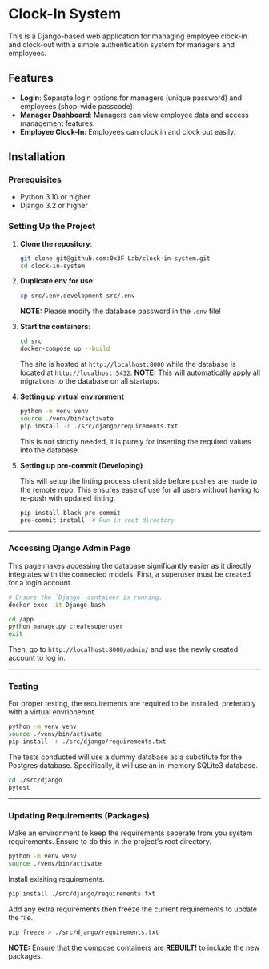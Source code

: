 # Clock-In System

This is a Django-based web application for managing employee clock-in and clock-out with a simple authentication system for managers and employees.

## Features

- **Login**: Separate login options for managers (unique password) and employees (shop-wide passcode).
- **Manager Dashboard**: Managers can view employee data and access management features.
- **Employee Clock-In**: Employees can clock in and clock out easily.

## Installation

### Prerequisites

- Python 3.10 or higher
- Django 3.2 or higher

### Setting Up the Project

1. **Clone the repository**:
   ```bash
   git clone git@github.com:0x3F-Lab/clock-in-system.git
   cd clock-in-system
   ```

2. **Duplicate env for use**:
    ```bash
    cp src/.env.development src/.env
    ```
    **NOTE:** Please modify the database password in the `.env` file!

3. **Start the containers**:
    ```bash
    cd src
    docker-compose up --build
    ```
    The site is hosted at `http://localhost:8000` while the database is located at `http://localhost:5432`.
    **NOTE:** This will automatically apply all migrations to the database on all startups.

4. **Setting up virtual environment**
    ```bash
    python -m venv venv
    source ./venv/bin/activate
    pip install -r ./src/django/requirements.txt
    ```
    This is not strictly needed, it is purely for inserting the required values into the database.

5. **Setting up pre-commit (Developing)**
   
    This will setup the linting process client side before pushes are made to the remote repo. This ensures ease of use for all users without having to re-push with updated linting.
    ```bash
    pip install black pre-commit
    pre-commit install  # Run in root directory
    ```

---

### **Accessing Django Admin Page**

This page makes accessing the database significantly easier as it directly integrates with the connected models. First, a superuser must be created for a login account.

```bash
# Ensure the `Django` container is running.
docker exec -it Django bash
```

```bash
cd /app
python manage.py createsuperuser
exit
```

Then, go to `http://localhost:8000/admin/` and use the newly created account to log in.

---

### **Testing**

For proper testing, the requirements are required to be installed, preferably with a virtual envrionemnt.

```bash
python -m venv venv
source ./venv/bin/activate
pip install -r ./src/django/requirements.txt
```

The tests conducted will use a dummy database as a substitute for the Postgres database. Specifically, it will use an in-memory SQLite3 database.

```bash
cd ./src/django
pytest
```

---

### **Updating Requirements (Packages)**

Make an environment to keep the requirements seperate from you system requirements. Ensure to do this in the project's root directory.

```bash
python -m venv venv
source ./venv/bin/activate
```

Install exisiting requirements.

```bash
pip install ./src/django/requirements.txt
```

Add any extra requirements then freeze the current requirements to update the file.
```bash
pip freeze > ./src/django/requirements.txt
```

**NOTE:** Ensure that the compose containers are __REBUILT!__ to include the new packages.